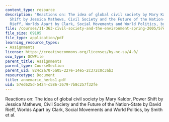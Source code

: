 ```yaml
---
content_type: resource
description: 'Reactions on: The idea of global civil society by Mary Kaldor, Power
  Shift by Jessica Mathews, Civil Society and the Future of the Nation-State by David
  Rieff, Worlds Apart by Clark, Social Movements and World Politics, by Smith et al.'
file: /courses/11-363-civil-society-and-the-environment-spring-2005/57ed625d5424c58636797b8c257f32fe_annemarie_herbs1.pdf
file_size: 69105
file_type: application/pdf
learning_resource_types:
- Assignments
license: https://creativecommons.org/licenses/by-nc-sa/4.0/
ocw_type: OCWFile
parent_title: Assignments
parent_type: CourseSection
parent_uid: 824c2a70-5a05-227e-14e5-2c372c0c3ab3
resourcetype: Document
title: annemarie_herbs1.pdf
uid: 57ed625d-5424-c586-3679-7b8c257f32fe
---
```

Reactions on: The idea of global civil society by Mary Kaldor, Power Shift by Jessica Mathews, Civil Society and the Future of the Nation-State by David Rieff, Worlds Apart by Clark, Social Movements and World Politics, by Smith et al.